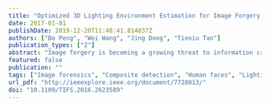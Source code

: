 ```yaml
---
title: "Optimized 3D Lighting Environment Estimation for Image Forgery Detection"
date: 2017-01-01
publishDate: 2019-12-20T11:48:41.814837Z
authors: ["Bo Peng", "Wei Wang", "Jing Dong", "Tieniu Tan"]
publication_types: ["2"]
abstract: "Image forgery is becoming a growing threat to information credibility. Among all kinds of image forgeries, photographic composites of human faces have very serious impacts. To combat this kind of forgery, some forensic methods propose to estimate the 3D lighting environments from different faces and investigate the consistency between them. Although they are very effective, existing 3D lighting-based forensic methods are limited by many simplifying assumptions about the surface reflection model, among which convexity and constant reflectance are two critical ones. In this paper, we propose an optimized 3D lighting estimation method by incorporating a more general surface reflection model. In this model, we relax the convexity and constant reflectance assumptions by taking the occlusion geometry and surface texture information into consideration. The proposed reflection model is more general and accurate; hence, it can achieve better lighting estimation accuracy and more reliable discrimination performance. Comprehensive experiments on both synthetic and real data sets validate the correctness and efficacy of the proposed method. Comparisons with two existing 3D lighting-based forensic methods also demonstrate the superiority of the proposed method for detecting face splicing."
featured: false
publication: ""
tags: ["Image forensics", "Composite detection", "Human faces", "Lighting estimation"]
url_pdf: "http://ieeexplore.ieee.org/document/7728013/"
doi: "10.1109/TIFS.2016.2623589"
---
```



